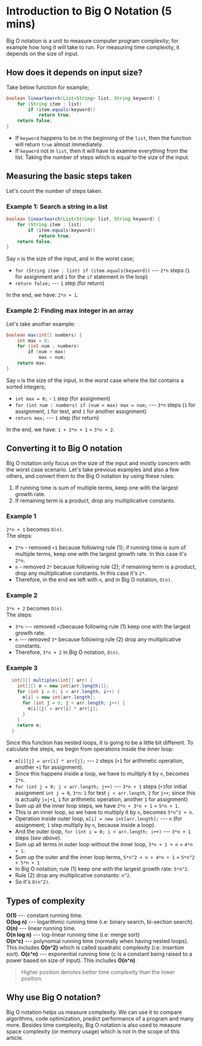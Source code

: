 # Introduction to Big O Notation (5 mins)
Big O notation is a unit to measure computer program complexity; for example how long it will take to run. For measuring time complexity, it depends on the size of input.

## How does it depends on input size?
Take below function for example;
```java
boolean linearSearch(List<String> list, String keyword) {
    for (String item : list)
        if (item.equals(keyword))
            return true;
    return false;
}
```
* If `keyword` happens to be in the beginning of the `list`, then the function will return `true` almost immediately.
* If `keyword` not in `list`, then it will have to examine everything from the list. Taking the number of steps which is equal to the size of the input.

## Measuring the basic steps taken
Let's count the number of steps taken.
### Example 1: Search a string in a list
```java
boolean linearSearch(List<String> list, String keyword) {
    for (String item : list)
        if (item.equals(keyword))
            return true;
    return false;
}
```
Say `n` is the size of the input, and in the worst case;
* `for (String item : list) if (item.equals(keyword))` --- `2*n` steps (`1` for assignment and `1` for the `if` statement in the loop)
* `return false;` --- `1` step (for return)

In the end, we have: `2*n + 1`.

### Example 2: Finding max integer in an array
Let's take another example:
```java
boolean max(int[] numbers) {
    int max = 0;
    for (int num : numbers)
        if (num > max)
            max = num;
    return max;
}
```
Say `n` is the size of the input, in the worst case where the list contains a sorted integers;
* `int max = 0;` - `1` step (for assignment)
* `for (int num : numbers) if (num > max) max = num;` --- `3*n` steps (`1` for assignment, `1` for test, and `1` for another assignment)
* `return max;` --- `1` step (for return)

In the end, we have: `1 + 3*n + 1` = `3*n + 2`.

## Converting it to Big O notation
Big O notation only focus on the size of the input and mostly concern with the worst case scenario. Let's take previous examples and also a few others, and convert them to the Big O notation by using these rules:  
1. If running time is sum of multiple terms, keep one with the largest growth rate. 
2. If remaining term is a product, drop any multiplicative constants.

### Example 1
`2*n + 1` becomes `O(n)`.  
The steps:  
* `2*n` - removed `+1` because following rule (1); if running time is sum of multiple terms, keep one with the largest growth rate. In this case it's `2*n`.
* `n` - removed `2*` because following rule (2); if remaining term is a product, drop any multiplicative constants. In this case it's `2*`.
* Therefore, in the end we left with `n`, and in Big O notation, `O(n)`.

### Example 2
`3*n + 2` becomes `O(n)`.  
The steps:
* `3*n` --- removed `+2`because following rule (1)  keep one with the largest growth rate.
* `n` --- removed `3*` because following rule (2) drop any multiplicative constants.  
* Therefore, `3*n + 2` in Big O notation, `O(n)`.

### Example 3
```java
  int[][] multiples(int[] arr) {
    int[][] m = new int[arr.length][];
    for (int i = 0; i < arr.length; i++) {
      m[i] = new int[arr.length];
      for (int j = 0; j < arr.length; j++) {
        m[i][j] = arr[i] * arr[j];
      }
    }
    return m;
  }
```
Since this function has nested loops, it is going to be a little bit different. To calculate the steps, we begin from operations inside the inner loop:
* `m[i][j] = arr[i] * arr[j];` ---  `2` steps (`+1` for arithmetic operation, another `+1` for assignment).
* Since this happens inside a loop, we have to multiply it by `n`, becomes `2*n`.
* `for (int j = 0; j < arr.length; j++)` --- `3*n + 1` steps (`+1`for initial assignment `int j = 0`, `3*n`: `1` for test `j < arr.length`, `2` for `j++`; since this is actually `j=j+1`, `1` for arithmetic operation, another `1` for assignment)
* Sum up all the inner loop steps, we have `2*n + 3*n + 1` = `5*n + 1`.
* This is an inner loop, so we have to multiply it by `n`, becomes `5*n^2 + n`.
* Operation inside outer loop, `m[i] = new int[arr.length];` --- `n` (for assignment; `1` step multiply by `n`, because inside a loop).
* And the outer loop, `for (int i = 0; i < arr.length; i++)` --- `3*n + 1` steps (_see above_).
* Sum up all terms in outer loop without the inner loop, `3*n + 1 + n` = `4*n + 1`.
* Sum up the outer and the inner loop terms, `5*n^2 + n + 4*n + 1` = `5*n^2 + 5*n + 1`
* In Big O notation; rule (1) keep one with the largest growth rate: `5*n^2`.
* Rule (2) drop any multiplicative constants: `n^2`.
* So it's `O(n^2)`.

## Types of complexity
**O(1)** --- constant running time.  
**O(log n)** --- logarithmic running time (i.e: binary search, bi-section search).  
**O(n)** --- linear running time.  
**O(n log n)** --- log-linear running time (i.e: merge sort)  
**O(n^c)** --- polynomial running time (normally when having nested loops). This includes **O(n^2)** which is called quadratic complexity (i.e: insertion sort).
**O(c^n)** --- exponential running time (c is a constant being raised to a power based on size of input). This includes **O(n^n)**.
> Higher position denotes better time complexity than the lower position.

## Why use Big O notation?
Big O notation helps us measure complexity. We can use it to compare algorithms, code optimization, predict performance of a program and many more. Besides time complexity, Big O notation is also used to measure space complexity (or memory usage) which is not in the scope of this article.